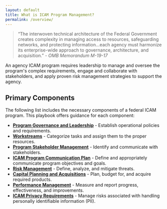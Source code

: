 ```yaml
---
layout: default
title: What is ICAM Program Management?
permalink: /overview/
---
```


> “The interwoven technical architecture of the Federal Government creates complexity in managing access to resources, safeguarding networks, and protecting information...each agency must harmonize its enterprise-wide approach to governance, architecture, and acquisition.” - *OMB Memorandum M-19-17*

An agency ICAM program requires leadership to manage and oversee the program's complex requirements, engage and collaborate with stakeholders, and apply proven risk management strategies to support the agency.

## Primary Components

The following list includes the necessary components of a federal ICAM program. This playbook offers guidance for each component:

- [**Program Governance and Leadership**](governance/) - Establish operational policies and requirements.
- [**Workstreams**](workstreams/) - Categorize tasks and assign them to the proper resources.
- [**Program Stakeholder Management**](stakeholders/) - Identify and communicate with stakeholders.
- [**ICAM Program Communication Plan**](comm/) - Define and appropriately communicate program objectives and goals.
- [**Risk Management**](risk/) - Define, analyze, and mitigate threats.
- [**Capital Planning and Acquisitions**](cpic) - Plan, budget for, and acquire required products.
- [**Performance Management**](performance/) - Measure and report progress, effectiveness, and improvements.
- [**ICAM Privacy Requirements**](privacy/) - Manage risks associated with handling personally identifiable information (PII).
